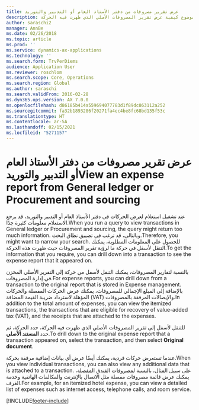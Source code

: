 ```yaml
---
title: عرض تقرير مصروفات من دفتر الأستاذ العام أو التدبير والتوريد
description: يوضح هذا الموضوع كيفية عرض تقرير المصروفات الأصلي الذي ظهرت فيه الحركة.
author: saraschi2
manager: AnnBe
ms.date: 02/26/2018
ms.topic: article
ms.prod: ''
ms.service: dynamics-ax-applications
ms.technology: ''
ms.search.form: TrvPerDiems
audience: Application User
ms.reviewer: roschlom
ms.search.scope: Core, Operations
ms.search.region: Global
ms.author: saraschi
ms.search.validFrom: 2016-02-28
ms.dyn365.ops.version: AX 7.0.0
ms.openlocfilehash: d86185b414a559694077783d1f89dc863112a252
ms.sourcegitcommit: fa32b1893286f20271fa4ec4be8fc68bd135f53c
ms.translationtype: HT
ms.contentlocale: ar-SA
ms.lasthandoff: 02/15/2021
ms.locfileid: "5271157"
---
```

# <a name="view-an-expense-report-from-general-ledger-or-procurement-and-sourcing"></a><span data-ttu-id="41d02-103">عرض تقرير مصروفات من دفتر الأستاذ العام أو التدبير والتوريد</span><span class="sxs-lookup"><span data-stu-id="41d02-103">View an expense report from General ledger or Procurement and sourcing</span></span>

<span data-ttu-id="41d02-104">عند تشغيل استعلام لعرض الحركات في دفتر الأستاذ العام أو التدبير والتوريد، قد يرجع الاستعلام معلومات كثيرة جدًا.</span><span class="sxs-lookup"><span data-stu-id="41d02-104">When you run a query to view transactions in General ledger or Procurement and sourcing, the query might return too much information.</span></span> <span data-ttu-id="41d02-105">وبالتالي، قد ترغب في تضييق نطاق البحث.</span><span class="sxs-lookup"><span data-stu-id="41d02-105">Therefore, you might want to narrow your search.</span></span> <span data-ttu-id="41d02-106">للحصول على المعلومات المطلوبة، يمكنك التنقل لأسفل في حركة ما لرؤية تقرير المصروفات حيث ظهرت هذه الحركة.</span><span class="sxs-lookup"><span data-stu-id="41d02-106">To get the information that you require, you can drill down into a transaction to see the expense report that it appeared on.</span></span>

<span data-ttu-id="41d02-107">بالنسبة لتقارير المصروفات، يمكنك التنقل لأسفل من حركة إلى التقرير الأصلي المخزن في إدارة المصروفات.</span><span class="sxs-lookup"><span data-stu-id="41d02-107">For expense reports, you can drill down from a transaction to the original report that is stored in Expense management.</span></span> <span data-ttu-id="41d02-108">بالإضافة إلى المبلغ الإجمالي للمصروفات، يمكنك عرض الحركات المفصلة والحركات المؤهلة لاسترداد ضريبة القيمة المضافة (VAT) والإيصالات المرفقة بالمصروفات.</span><span class="sxs-lookup"><span data-stu-id="41d02-108">In addition to the total amount of expenses, you can view the itemized transactions, the transactions that are eligible for recovery of value-added tax (VAT), and the receipts that are attached to the expenses.</span></span>

<span data-ttu-id="41d02-109">للتنقل لأسفل إلى تقرير المصروفات الأصلي الذي ظهرت فيه الحركة، حدد الحركة، ثم حدد **المستند الأصلي**.</span><span class="sxs-lookup"><span data-stu-id="41d02-109">To drill down to the original expense report that a transaction appeared on, select the transaction, and then select **Original document**.</span></span>

<span data-ttu-id="41d02-110">عندما تستعرض حركات فردية، يمكنك أيضًا عرض أي بيانات إضافية مرفقة بحركة.</span><span class="sxs-lookup"><span data-stu-id="41d02-110">When you view individual transactions, you can also view any additional data that is attached to a transaction.</span></span> <span data-ttu-id="41d02-111">على سبيل المثال، بالنسبة لمصروفات الفندق المفصلة، يمكنك عرض قائمة مصروفات مفصلة مثل الاتصال بالإنترنت والمكالمات الهاتفية وخدمة الغرف.</span><span class="sxs-lookup"><span data-stu-id="41d02-111">For example, for an itemized hotel expense, you can view a detailed list of expenses such as internet access, telephone calls, and room service.</span></span>


[!INCLUDE[footer-include](../includes/footer-banner.md)]